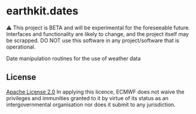 # earthkit.dates

:warning: This project is BETA and will be experimental for the foreseeable
future. Interfaces and functionality are likely to change, and the project
itself may be scrapped. DO NOT use this software in any project/software that is
operational.

Date manipulation routines for the use of weather data

## License
[Apache License 2.0](LICENSE) In applying this licence, ECMWF does not waive the privileges and immunities
granted to it by virtue of its status as an intergovernmental organisation nor does it submit to any jurisdiction.